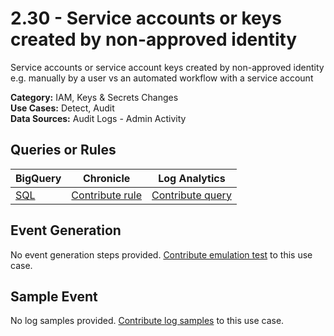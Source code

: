 # 2.30 - Service accounts or keys created by non-approved identity
Service accounts or service account keys created by non-approved identity
e.g. manually by a user vs an automated workflow with a service account


**Category:** IAM, Keys & Secrets Changes
</br>
**Use Cases:** Detect, Audit
</br>
**Data Sources:** Audit Logs - Admin Activity
</br>



## Queries or Rules
BigQuery | Chronicle | Log Analytics
--- | --- | ---
[SQL](../../backends/bigquery/sql/2_30_service_accounts_or_keys_created_by_non_approved_identity.sql) | [Contribute rule](../../CONTRIBUTING.md) | [Contribute query](../../CONTRIBUTING.md)

## Event Generation
No event generation steps provided. [Contribute emulation test](../../CONTRIBUTING.md) to this use case.

## Sample Event
No log samples provided. [Contribute log samples](../../CONTRIBUTING.md) to this use case.

